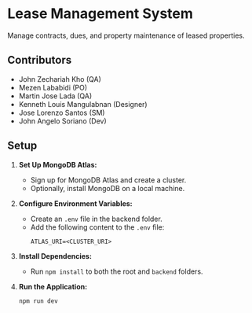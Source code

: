 # Lease Management System

Manage contracts, dues, and property maintenance of leased properties.

## Contributors

- John Zechariah Kho (QA)
- Mezen Lababidi (PO)
- Martin Jose Lada (QA)
- Kenneth Louis Mangulabnan (Designer)
- Jose Lorenzo Santos (SM)
- John Angelo Soriano (Dev)

## Setup

1. **Set Up MongoDB Atlas:**
   - Sign up for MongoDB Atlas and create a cluster.
   - Optionally, install MongoDB on a local machine.
2. **Configure Environment Variables:**

   - Create an `.env` file in the backend folder.
   - Add the following content to the `.env` file:
     ```
     ATLAS_URI=<CLUSTER_URI>
     ```

3. **Install Dependencies:**

   - Run `npm install` to both the root and `backend` folders.

4. **Run the Application:**
   ```
   npm run dev
   ```
